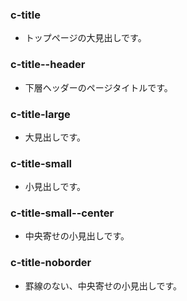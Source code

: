 ### c-title
- トップページの大見出しです。

### c-title--header
- 下層ヘッダーのページタイトルです。

### c-title-large
- 大見出しです。

### c-title-small
- 小見出しです。

### c-title-small--center
- 中央寄せの小見出しです。

### c-title-noborder
- 罫線のない、中央寄せの小見出しです。
